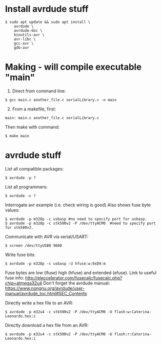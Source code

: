 # Install avrdude stuff
```shell
$ sudo apt update && sudo apt install \
	avrdude \
	avrdude-doc \
	binutils-avr \
	avr-libc \
	gcc-avr \
	gdb-avr
```

# Making - will compile executable "main"
1. Direct from command line:
```shell
$ gcc main.c another_file.c serialLibrary.c -o main
```

2. From a makefile, first:
```shell
main: main.c another_file.c serialLibrary.c
```
Then make with command:
```shell
$ make main
```

# avrdude stuff
List all compatible packages:
```shell
$ avrdude -p ?
```
List all programmers:
```shell
$ avrdude -c ?
```
Interrogate avr example (i.e. check wiring is good)  Also shows fuse byte values:
```shell
$ avrdude -p m328p -c usbasp #no need to specify port for usbasp.
$ avrdude -p m328p -c stk500v2 -P /dev/ttyACM0  #need to specify port for stk500v2.
```
Communicate with AVR via serial/USART:
```shell
$ screen /dev/ttyUSB0 9600
```

Write fuse bits:
```shell
$ avrdude -p m328p -c usbasp -U hfuse:w:0xD9:m
```
Fuse bytes are low (lfuse) high (hfuse) and extended (efuse).
Link to useful fuse info: http://eleccelerator.com/fusecalc/fusecalc.php?chip=atmega32u4
Don't forget the avrdude manual: https://www.nongnu.org/avrdude/user-manual/avrdude_toc.html#SEC_Contents

Directly write a hex file to an AVR:
```shell
$ avrdude -p m32u4 -c stk500v2 -P /dev/ttyACM0 -U flash:w:Caterina-Leonardo.hex:i
```

Directly download a hex file from an AVR:
```shell
$ avrdude -p m32u4 -c stk500v2 -P /dev/ttyACM0 -U flash:r:Caterina-Leonardo.hex:i
```

